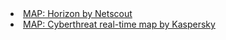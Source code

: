 <li><a href="https://horizon.netscout.com/">MAP: Horizon by Netscout</a></li>
<li><a href="https://cybermap.kaspersky.com/">MAP: Cyberthreat real-time map by Kaspersky</a></li>
